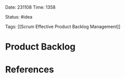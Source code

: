 Date: 231108 
Time: 1358

Status: #idea 

Tags: [[Scrum Effective Product Backlog Management]]

# Product Backlog



# References